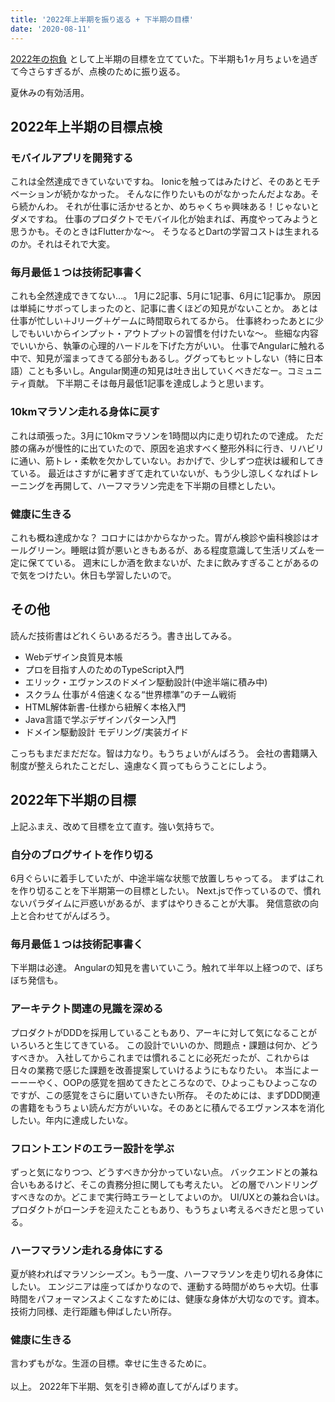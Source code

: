 ```yaml
---
title: '2022年上半期を振り返る + 下半期の目標'
date: '2020-08-11'
---
```


[2022年の抱負](https://itiiki.hatenablog.com/entry/2022/01/04/221010)
として上半期の目標を立てていた。下半期も1ヶ月ちょいを過ぎて今さらすぎるが、点検のために振り返る。

夏休みの有効活用。

## 2022年上半期の目標点検
### モバイルアプリを開発する
これは全然達成できていないですね。
Ionicを触ってはみたけど、そのあとモチベーションが続かなかった。
そんなに作りたいものがなかったんだよなあ。そら続かんわ。
それが仕事に活かせるとか、めちゃくちゃ興味ある！じゃないとダメですね。
仕事のプロダクトでモバイル化が始まれば、再度やってみようと思うかも。そのときはFlutterかな〜。
そうなるとDartの学習コストは生まれるのか。それはそれで大変。

### 毎月最低１つは技術記事書く
これも全然達成できてない…。
1月に2記事、5月に1記事、6月に1記事か。
原因は単純にサボってしまったのと、記事に書くほどの知見がないことか。
あとは仕事が忙しい＋Jリーグ＋ゲームに時間取られてるから。
仕事終わったあとに少しでもいいからインプット・アウトプットの習慣を付けたいな〜。
些細な内容でいいから、執筆の心理的ハードルを下げた方がいい。
仕事でAngularに触れる中で、知見が溜まってきてる部分もあるし。ググってもヒットしない（特に日本語）ことも多いし。Angular関連の知見は吐き出していくべきだなー。コミュニティ貢献。
下半期こそは毎月最低1記事を達成しようと思います。

### 10kmマラソン走れる身体に戻す
これは頑張った。3月に10kmマラソンを1時間以内に走り切れたので達成。
ただ膝の痛みが慢性的に出ていたので、原因を追求すべく整形外科に行き、リハビリに通い、筋トレ・柔軟を欠かしていない。おかげで、少しずつ症状は緩和してきている。
最近はさすがに暑すぎて走れていないが、もう少し涼しくなればトレーニングを再開して、ハーフマラソン完走を下半期の目標としたい。

### 健康に生きる
これも概ね達成かな？
コロナにはかからなかった。胃がん検診や歯科検診はオールグリーン。睡眠は質が悪いときもあるが、ある程度意識して生活リズムを一定に保てている。
週末にしか酒を飲まないが、たまに飲みすぎることがあるので気をつけたい。休日も学習したいので。

## その他
読んだ技術書はどれくらいあるだろう。書き出してみる。

- Webデザイン良質見本帳
- プロを目指す人のためのTypeScript入門
- エリック・エヴァンスのドメイン駆動設計(中途半端に積み中)
- スクラム 仕事が４倍速くなる“世界標準”のチーム戦術
- HTML解体新書-仕様から紐解く本格入門
- Java言語で学ぶデザインパターン入門
- ドメイン駆動設計 モデリング/実装ガイド

こっちもまだまだだな。智は力なり。もうちょいがんばろう。
会社の書籍購入制度が整えられたことだし、遠慮なく買ってもらうことにしよう。

## 2022年下半期の目標
上記ふまえ、改めて目標を立て直す。強い気持ちで。

### 自分のブログサイトを作り切る
6月ぐらいに着手していたが、中途半端な状態で放置しちゃってる。
まずはこれを作り切ることを下半期第一の目標としたい。
Next.jsで作っているので、慣れないパラダイムに戸惑いがあるが、まずはやりきることが大事。
発信意欲の向上と合わせてがんばろう。

### 毎月最低１つは技術記事書く
下半期は必達。
Angularの知見を書いていこう。触れて半年以上経つので、ぼちぼち発信も。

### アーキテクト関連の見識を深める
プロダクトがDDDを採用していることもあり、アーキに対して気になることがいろいろと生じてきている。
この設計でいいのか、問題点・課題は何か、どうすべきか。
入社してからこれまでは慣れることに必死だったが、これからは日々の業務で感じた課題を改善提案していけるようにもなりたい。
本当によーーーーやく、OOPの感覚を掴めてきたところなので、ひよっこもひよっこなのですが、この感覚をさらに磨いていきたい所存。
そのためには、まずDDD関連の書籍をもうちょい読んだ方がいいな。そのあとに積んでるエヴァンス本を消化したい。年内に達成したいな。

### フロントエンドのエラー設計を学ぶ
ずっと気になりつつ、どうすべきか分かっていない点。
バックエンドとの兼ね合いもあるけど、そこの責務分担に関しても考えたい。
どの層でハンドリングすべきなのか。どこまで実行時エラーとしてよいのか。
UI/UXとの兼ね合いは。
プロダクトがローンチを迎えたこともあり、もうちょい考えるべきだと思っている。

### ハーフマラソン走れる身体にする
夏が終わればマラソンシーズン。もう一度、ハーフマラソンを走り切れる身体にしたい。
エンジニアは座ってばかりなので、運動する時間がめちゃ大切。仕事時間をパフォーマンスよくこなすためには、健康な身体が大切なのです。資本。
技術力同様、走行距離も伸ばしたい所存。

### 健康に生きる
言わずもがな。生涯の目標。幸せに生きるために。
<br>
<br>
以上。
2022年下半期、気を引き締め直してがんばります。